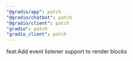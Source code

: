 ```yaml
---
"@gradio/app": patch
"@gradio/chatbot": patch
"@gradio/client": patch
"gradio": patch
"gradio_client": patch
---
```


feat:Add event listener support to render blocks
